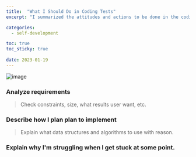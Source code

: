 ```yaml
---
title:  "What I Should Do in Coding Tests"
excerpt: "I summarized the attitudes and actions to be done in the coding test in three ways."

categories:
  - self-development

toc: true
toc_sticky: true
 
date: 2023-01-19
---
```


![image]("https://i.imgur.com/FTkF3cp.jpg")

### Analyze requirements   
> Check constraints, size, what results user want, etc.



### Describe how I plan plan to implement   
> Explain what data structures and algorithms to use with reason.


### Explain why I'm struggling when I get stuck at some point.
